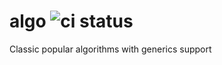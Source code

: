 # algo ![ci status](https://github.com/divpro/algo/actions/workflows/ci.yml/badge.svg)
Classic popular algorithms with generics support

